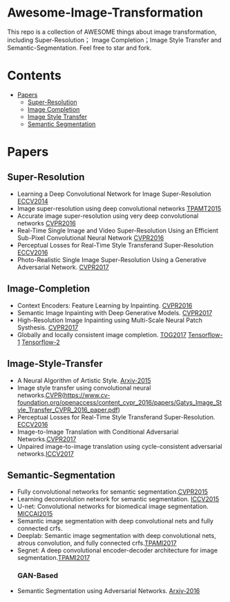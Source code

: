 # Awesome-Image-Transformation

This repo is a collection of AWESOME things about image transformation, including Super-Resolution； Image Completion；Image Style Transfer and Semantic-Segmentation. Feel free to star and fork.

# Contents
- [Papers](#Papers)
  - [Super-Resolution](#Super-Resolution)
  - [Image Completion](#Image-Completion)
  - [Image Style Transfer](#Image-Style-Transfer)
  - [Semantic Segmentation](#Semantic-Segmentation)

 


# Papers
## Super-Resolution
* Learning a Deep Convolutional Network for Image Super-Resolution [ECCV2014](https://www.researchgate.net/profile/Chen_Change_Loy/publication/264552416_Lecture_Notes_in_Computer_Science/links/53e583e50cf25d674e9c280e.pdf)
* Image super-resolution using deep convolutional networks [TPAMT2015](https://arxiv.org/pdf/1501.00092.pdf)
* Accurate image super-resolution using very deep convolutional networks [CVPR2016](https://www.cv-foundation.org/openaccess/content_cvpr_2016/papers/Kim_Accurate_Image_Super-Resolution_CVPR_2016_paper.pdf)
* Real-Time Single Image and Video Super-Resolution Using an Efficient Sub-Pixel Convolutional Neural Network [CVPR2016](https://www.cv-foundation.org/openaccess/content_cvpr_2016/papers/Shi_Real-Time_Single_Image_CVPR_2016_paper.pdf)
* Perceptual Losses for Real-Time Style Transferand Super-Resolution [ECCV2016](https://arxiv.org/pdf/1603.08155.pdf%7C)
* Photo-Realistic Single Image Super-Resolution Using a Generative Adversarial Network. [CVPR2017](http://openaccess.thecvf.com/content_cvpr_2017/papers/Ledig_Photo-Realistic_Single_Image_CVPR_2017_paper.pdf)



## Image-Completion
* Context Encoders: Feature Learning by Inpainting. [CVPR2016](https://www.cv-foundation.org/openaccess/content_cvpr_2016/papers/Pathak_Context_Encoders_Feature_CVPR_2016_paper.pdf)
* Semantic Image Inpainting with Deep Generative Models. [CVPR2017](http://openaccess.thecvf.com/content_cvpr_2017/papers/Yeh_Semantic_Image_Inpainting_CVPR_2017_paper.pdf)
* High-Resolution Image Inpainting using Multi-Scale Neural Patch Systhesis. [CVPR2017](http://openaccess.thecvf.com/content_cvpr_2017/papers/Yang_High-Resolution_Image_Inpainting_CVPR_2017_paper.pdf)
* Globally and locally consistent image completion. [TOG2017](http://iizuka.cs.tsukuba.ac.jp/projects/completion/data/completion_sig2017.pdf) [Tensorflow-1](https://github.com/shinseung428/GlobalLocalImageCompletion_TF) [Tensorflow-2](https://github.com/tadax/glcic)


## Image-Style-Transfer
* A Neural Algorithm of Artistic Style. [Arxiv-2015](https://arxiv.org/pdf/1508.06576.pdf)
* Image style transfer using convolutional neural networks.[CVPR](2016)(https://www.cv-foundation.org/openaccess/content_cvpr_2016/papers/Gatys_Image_Style_Transfer_CVPR_2016_paper.pdf)
* Perceptual Losses for Real-Time Style Transferand Super-Resolution. [ECCV2016](https://arxiv.org/pdf/1603.08155.pdf%7C)
* Image-to-Image Translation with Conditional Adversarial Networks.[CVPR2017](http://openaccess.thecvf.com/content_cvpr_2017/papers/Isola_Image-To-Image_Translation_With_CVPR_2017_paper.pdf)
* Unpaired image-to-image translation using cycle-consistent adversarial networks.[ICCV2017](http://openaccess.thecvf.com/content_ICCV_2017/papers/Zhu_Unpaired_Image-To-Image_Translation_ICCV_2017_paper.pdf)

## Semantic-Segmentation
* Fully convolutional networks for semantic segmentation.[CVPR2015](https://www.cv-foundation.org/openaccess/content_cvpr_2015/papers/Long_Fully_Convolutional_Networks_2015_CVPR_paper.pdf)
* Learning deconvolution network for semantic segmentation. [ICCV2015](https://www.cv-foundation.org/openaccess/content_iccv_2015/papers/Noh_Learning_Deconvolution_Network_ICCV_2015_paper.pdf)
* U-net: Convolutional networks for biomedical image segmentation. [MICCAI2015](https://link.springer.com/chapter/10.1007/978-3-319-24574-4_28)
* Semantic image segmentation with deep convolutional nets and fully connected crfs.
* Deeplab: Semantic image segmentation with deep convolutional nets, atrous convolution, and fully connected crfs.[TPAMI2017](https://arxiv.org/pdf/1606.00915.pdf)
* Segnet: A deep convolutional encoder-decoder architecture for image segmentation.[TPAMI2017](https://www.computer.org/csdl/trans/tp/2017/12/07803544.pdf)
  ### GAN-Based
* Semantic Segmentation using Adversarial Networks. [Arxiv-2016](https://arxiv.org/pdf/1611.08408.pdf)

